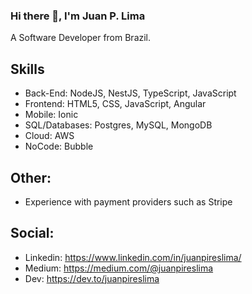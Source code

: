 ### Hi there 👋, I'm Juan P. Lima
A Software Developer from Brazil.

## Skills
- Back-End: NodeJS, NestJS, TypeScript, JavaScript
- Frontend: HTML5, CSS, JavaScript, Angular
- Mobile: Ionic
- SQL/Databases: Postgres, MySQL, MongoDB
- Cloud: AWS
- NoCode: Bubble

## Other:
- Experience with payment providers such as Stripe

## Social:
- Linkedin: https://www.linkedin.com/in/juanpireslima/
- Medium: https://medium.com/@juanpireslima
- Dev: https://dev.to/juanpireslima
